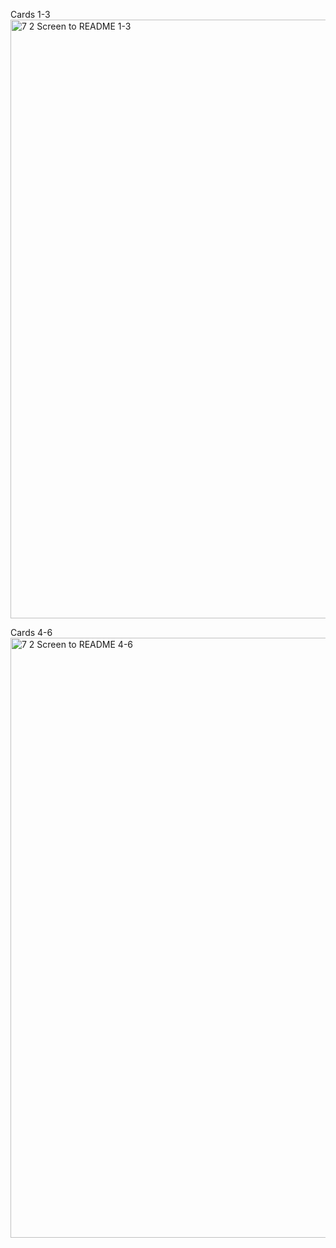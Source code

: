 Cards 1-3
<img width="958" alt="7 2 Screen to README 1-3" src="https://github.com/Vemant/QAMID-66_Vemant_Autotesting_4.7.2/assets/135496700/3ae8764b-0de9-46b5-bd46-abe24f80b957">

Cards 4-6
<img width="960" alt="7 2 Screen to README 4-6" src="https://github.com/Vemant/QAMID-66_Vemant_Autotesting_4.7.2/assets/135496700/26f80a6e-6359-4dc1-b154-dd7e7034000b">
